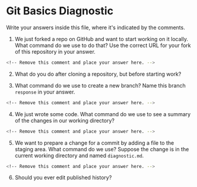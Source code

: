 # Git Basics Diagnostic

Write your answers inside this file, where it's indicated by the comments.

1.  We just forked a repo on GitHub and want to start working on it locally.
    What command do we use to do that? Use the correct URL for your fork of this
    repository in your answer.

```sh
<!-- Remove this comment and place your answer here. -->
```

2.  What do you do after cloning a repository, but before starting work?

<!-- Remove this comment and place your answer here. -->

3.  What command do we use to create a new branch? Name this branch `response`
    in your answer.

```sh
<!-- Remove this comment and place your answer here. -->
```

4.  We just wrote some code. What command do we use to see a summary of the
    changes in our working directory?

```sh
<!-- Remove this comment and place your answer here. -->
```

5.  We want to prepare a change for a commit by adding a file to the staging
    area. What command do we use? Suppose the change is in the current working
    directory and named `diagnostic.md`.

```sh
<!-- Remove this comment and place your answer here. -->
```

6.  Should you ever edit published history?

<!-- Remove this comment and place your answer here. -->
